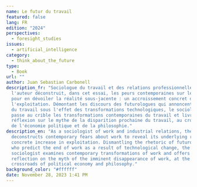 ```yaml
---
name: Le futur du travail
featured: false
lang: FR
edition: "2024"
perspectives:
  - foresight_studies
issues:
  - artificial_intelligence
category:
  - think_about_the_future
type:
  - Book
url: ""
author: Juan Sebastian Carbonell
description_fr: "Sociologue du travail et des relations professionnelles,
  l'auteur déconstruit, dans cet essai, les peurs contemporaines sur le travail,
  pour en dévoiler la réalité sous-jacente : un accroissement concret de
  l'exploitation. Démontant les discours des futurologues qui annoncent la fin
  du travail sous l'effet des transformations technologiques, le sociologue
  passe au crible les transformations contemporaines du travail et livre une
  réflexion sur le mythe de la disparition prochaine du travail, au croisement
  de l'économie politique et de la philosophie."
description_en: "As a sociologist of work and industrial relations, the author
  deconstructs contemporary fears about work to reveal its underlying reality: a
  concrete increase in exploitation. Dismantling the rhetoric of futurologists
  who predict the end of work as a result of technological change, the
  sociologist examines contemporary transformations of work and offers a
  reflection on the myth of the imminent disappearance of work, at the
  crossroads of political economy and philosophy."
background_color: "#ffffff"
date: November 28, 2023 1:41 PM
---
```

